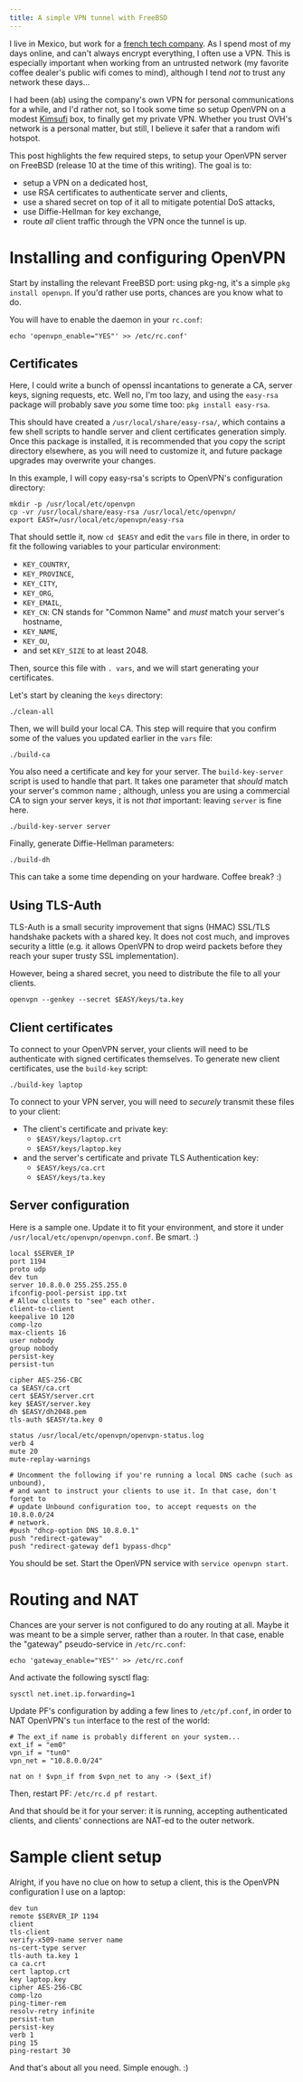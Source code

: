```yaml
---
title: A simple VPN tunnel with FreeBSD
---
```


I live in Mexico, but work for a [french tech company][af83].  As I spend most
of my days online, and can't always encrypt everything, I often use a VPN.  This
is especially important when working from an untrusted network (my favorite
coffee dealer's public wifi comes to mind), although I tend *not* to trust any
network these days...

I had been (ab) using the company's own VPN for personal communications for a
while, and I'd rather not, so I took some time so setup OpenVPN on a modest
[Kimsufi][kimsufi] box, to finally get my private VPN. Whether you trust OVH's
network is a personal matter, but still, I believe it safer that a random wifi
hotspot.

This post highlights the few required steps, to setup your OpenVPN server on
FreeBSD (release 10 at the time of this writing).  The goal is to:

  - setup a VPN on a dedicated host,
  - use RSA certificates to authenticate server and clients,
  - use a shared secret on top of it all to mitigate potential DoS attacks,
  - use Diffie-Hellman for key exchange,
  - route *all* client traffic through the VPN once the tunnel is up.

# Installing and configuring OpenVPN

Start by installing the relevant FreeBSD port: using pkg-ng, it's a simple `pkg
install openvpn`. If you'd rather use ports, chances are you know what to do.

You will have to enable the daemon in your `rc.conf`:

```
echo 'openvpn_enable="YES"' >> /etc/rc.conf'
```

## Certificates

Here, I could write a bunch of openssl incantations to generate a CA, server keys,
signing requests, etc. Well no, I'm too lazy, and using the `easy-rsa` package
will probably save *you* some time too: `pkg install easy-rsa`.

This should have created a `/usr/local/share/easy-rsa/`, which contains a few
shell scripts to handle server and client certificates generation simply. Once
this package is installed, it is recommended that you copy the script directory
elsewhere, as you will need to customize it, and future package upgrades may
overwrite your changes.

In this example, I will copy easy-rsa's scripts to OpenVPN's configuration
directory:

```
mkdir -p /usr/local/etc/openvpn
cp -vr /usr/local/share/easy-rsa /usr/local/etc/openvpn/
export EASY=/usr/local/etc/openvpn/easy-rsa
```

That should settle it, now `cd $EASY` and edit the `vars` file in there, in
order to fit the following variables to your particular environment:

 - `KEY_COUNTRY`,
 - `KEY_PROVINCE`,
 - `KEY_CITY`,
 - `KEY_ORG`,
 - `KEY_EMAIL`,
 - `KEY_CN`: CN stands for "Common Name" and *must* match your server's
   hostname,
 - `KEY_NAME`,
 - `KEY_OU`,
 - and set `KEY_SIZE` to at least 2048.

Then, source this file with `. vars`, and we will start generating your
certificates.

Let's start by cleaning the `keys` directory:

```
./clean-all
```

Then, we will build your local CA. This step will require that you confirm some
of the values you updated earlier in the `vars` file:

```
./build-ca
```

You also need a certificate and key for your server. The `build-key-server`
script is used to handle that part.  It takes one parameter that *should* match
your server's common name ; although, unless you are using a commercial CA to
sign your server keys, it is not *that* important: leaving `server` is fine
here.

```
./build-key-server server
```

Finally, generate Diffie-Hellman parameters:

```
./build-dh
```

This can take a some time depending on your hardware. Coffee break? :)

## Using TLS-Auth

TLS-Auth is a small security improvement that signs (HMAC) SSL/TLS handshake
packets with a shared key. It does not cost much, and improves security a
little (e.g. it allows OpenVPN to drop weird packets before they reach your
super trusty SSL implementation).

However, being a shared secret, you need to distribute the file to all your
clients.

```
openvpn --genkey --secret $EASY/keys/ta.key
```

## Client certificates

To connect to your OpenVPN server, your clients will need to be authenticate
with signed certificates themselves. To generate new client certificates, use
the `build-key` script:

```
./build-key laptop
```

To connect to your VPN server, you will need to *securely* transmit these files
to your client:

 - The client's certificate and private key:
    - `$EASY/keys/laptop.crt`
    - `$EASY/keys/laptop.key`
 - and the server's certificate and private TLS Authentication key:
    - `$EASY/keys/ca.crt`
    - `$EASY/keys/ta.key`

## Server configuration

Here is a sample one. Update it to fit your environment, and store it under
`/usr/local/etc/openvpn/openvpn.conf`. Be smart. :)

```
local $SERVER_IP
port 1194
proto udp
dev tun
server 10.8.0.0 255.255.255.0
ifconfig-pool-persist ipp.txt
# Allow clients to "see" each other.
client-to-client
keepalive 10 120
comp-lzo
max-clients 16
user nobody
group nobody
persist-key
persist-tun

cipher AES-256-CBC
ca $EASY/ca.crt
cert $EASY/server.crt
key $EASY/server.key
dh $EASY/dh2048.pem
tls-auth $EASY/ta.key 0

status /usr/local/etc/openvpn/openvpn-status.log
verb 4
mute 20
mute-replay-warnings

# Uncomment the following if you're running a local DNS cache (such as unbound),
# and want to instruct your clients to use it. In that case, don't forget to
# update Unbound configuration too, to accept requests on the 10.8.0.0/24 
# network.
#push "dhcp-option DNS 10.8.0.1"
push "redirect-gateway"
push "redirect-gateway def1 bypass-dhcp"
```

You should be set. Start the OpenVPN service with `service openvpn start`.

# Routing and NAT

Chances are your server is not configured to do any routing at all. Maybe it was
meant to be a simple server, rather than a router. In that case, enable the
"gateway" pseudo-service in `/etc/rc.conf`:

```
echo 'gateway_enable="YES"' >> /etc/rc.conf
```

And activate the following sysctl flag:

```
sysctl net.inet.ip.forwarding=1
```

Update PF's configuration by adding a few lines to `/etc/pf.conf`, in order to
NAT OpenVPN's `tun` interface to the rest of the world:

```
# The ext_if name is probably different on your system...
ext_if = "em0"
vpn_if = "tun0"
vpn_net = "10.8.0.0/24"

nat on ! $vpn_if from $vpn_net to any -> ($ext_if)
```

Then, restart PF: `/etc/rc.d pf restart`.

And that should be it for your server: it is running, accepting authenticated
clients, and clients' connections are NAT-ed to the outer network.


# Sample client setup

Alright, if you have no clue on how to setup a client, this is the OpenVPN
configuration I use on a laptop:

```
dev tun
remote $SERVER_IP 1194
client
tls-client
verify-x509-name server name
ns-cert-type server
tls-auth ta.key 1
ca ca.crt
cert laptop.crt
key laptop.key
cipher AES-256-CBC
comp-lzo
ping-timer-rem
resolv-retry infinite
persist-tun
persist-key
verb 1
ping 15
ping-restart 30
```

And that's about all you need. Simple enough. :)

[af83]: http://af83.com/
[kimsufi]: http://www.kimsufi.com/fr/
